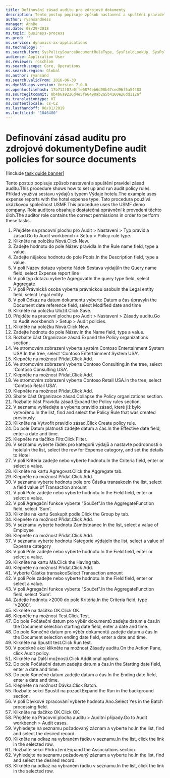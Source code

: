 ```yaml
---
title: Definování zásad auditu pro zdrojové dokumenty
description: Tento postup popisuje způsob nastavení a spuštění pravidel zásad auditu.
author: ryansandness
manager: AnnBe
ms.date: 08/29/2018
ms.topic: business-process
ms.prod: ''
ms.service: dynamics-ax-applications
ms.technology: ''
ms.search.form: SysPolicySourceDocumentRuleType, SysFieldLookUp, SysPolicyListPage, SysPolicy, AuditPolicyRule, SysQueryForm, SysQueryFieldLookUp, AuditPolicyDateSelection, AuditPolicyAdditionalOption, BatchJob, CaseDetail
audience: Application User
ms.reviewer: roschlom
ms.search.scope: Core, Operations
ms.search.region: Global
ms.author: ryansand
ms.search.validFrom: 2016-06-30
ms.dyn365.ops.version: Version 7.0.0
ms.openlocfilehash: 17b712f07a0ffe6874eb6d98b47ced96f5a54483
ms.sourcegitcommit: 8b4b6a9226d4e5f66498ab2a5b4160e26dd112af
ms.translationtype: HT
ms.contentlocale: cs-CZ
ms.lasthandoff: 08/01/2019
ms.locfileid: "1846480"
---
```

# <a name="define-audit-policies-for-source-documents"></a><span data-ttu-id="e6d35-103">Definování zásad auditu pro zdrojové dokumenty</span><span class="sxs-lookup"><span data-stu-id="e6d35-103">Define audit policies for source documents</span></span>

[!include [task guide banner](../../includes/task-guide-banner.md)]

<span data-ttu-id="e6d35-104">Tento postup popisuje způsob nastavení a spuštění pravidel zásad auditu.</span><span class="sxs-lookup"><span data-stu-id="e6d35-104">This procedure shows how to set up and run audit policy rules.</span></span> <span data-ttu-id="e6d35-105">Příklad využívá sestavu výdajů s typem Výdaje hotelu.</span><span class="sxs-lookup"><span data-stu-id="e6d35-105">The example uses expense reports with the hotel expense type.</span></span> <span data-ttu-id="e6d35-106">Tato procedura používá ukázkovou společnost USMF.</span><span class="sxs-lookup"><span data-stu-id="e6d35-106">This procedure uses the USMF demo company.</span></span> <span data-ttu-id="e6d35-107">Role auditora obsahuje dostatečná oprávnění k provedení těchto úloh.</span><span class="sxs-lookup"><span data-stu-id="e6d35-107">The auditor role contains the correct permissions in order to perform these tasks.</span></span>

1. <span data-ttu-id="e6d35-108">Přejděte na pracovní plochu pro Audit > Nastavení > Typ pravidla zásad.</span><span class="sxs-lookup"><span data-stu-id="e6d35-108">Go to Audit workbench > Setup > Policy rule type.</span></span>
2. <span data-ttu-id="e6d35-109">Klikněte na položku Nová.</span><span class="sxs-lookup"><span data-stu-id="e6d35-109">Click New.</span></span>
3. <span data-ttu-id="e6d35-110">Zadejte hodnotu do pole Název pravidla.</span><span class="sxs-lookup"><span data-stu-id="e6d35-110">In the Rule name field, type a value.</span></span>
4. <span data-ttu-id="e6d35-111">Zadejte nějakou hodnotu do pole Popis.</span><span class="sxs-lookup"><span data-stu-id="e6d35-111">In the Description field, type a value.</span></span>
5. <span data-ttu-id="e6d35-112">V poli Název dotazu vyberte řádek Sestava výdajů</span><span class="sxs-lookup"><span data-stu-id="e6d35-112">In the Query name field, select Expense report line</span></span>
6. <span data-ttu-id="e6d35-113">V poli typ dotazu vyberte Agregovat</span><span class="sxs-lookup"><span data-stu-id="e6d35-113">In the query type field, select Aggregate</span></span>
7. <span data-ttu-id="e6d35-114">V poli Právnická osoba vyberte právnickou osobu</span><span class="sxs-lookup"><span data-stu-id="e6d35-114">In the Legal entity field, select Legal entity</span></span>
8. <span data-ttu-id="e6d35-115">V poli Odkaz na datum dokumentu vyberte Datum a čas úpravy</span><span class="sxs-lookup"><span data-stu-id="e6d35-115">In the Document date reference field, select Modified date and time</span></span>
9. <span data-ttu-id="e6d35-116">Klikněte na položku Uložit.</span><span class="sxs-lookup"><span data-stu-id="e6d35-116">Click Save.</span></span>
10. <span data-ttu-id="e6d35-117">Přejděte na pracovní plochu pro Audit > Nastavení > Zásady auditu.</span><span class="sxs-lookup"><span data-stu-id="e6d35-117">Go to Audit workbench > Setup > Audit policies.</span></span>
11. <span data-ttu-id="e6d35-118">Klikněte na položku Nová.</span><span class="sxs-lookup"><span data-stu-id="e6d35-118">Click New.</span></span>
12. <span data-ttu-id="e6d35-119">Zadejte hodnotu do pole Název.</span><span class="sxs-lookup"><span data-stu-id="e6d35-119">In the Name field, type a value.</span></span>
13. <span data-ttu-id="e6d35-120">Rozbalte část Organizace zásad.</span><span class="sxs-lookup"><span data-stu-id="e6d35-120">Expand the Policy organizations section.</span></span>
14. <span data-ttu-id="e6d35-121">Ve stromovém zobrazení vyberte systém Contoso Entertainment System USA.</span><span class="sxs-lookup"><span data-stu-id="e6d35-121">In the tree, select 'Contoso Entertainment System USA'.</span></span>
15. <span data-ttu-id="e6d35-122">Klepněte na možnost Přidat.</span><span class="sxs-lookup"><span data-stu-id="e6d35-122">Click Add.</span></span>
16. <span data-ttu-id="e6d35-123">Ve stromovém zobrazení vyberte Contoso Consulting.</span><span class="sxs-lookup"><span data-stu-id="e6d35-123">In the tree, select 'Contoso Consulting USA'.</span></span>
17. <span data-ttu-id="e6d35-124">Klepněte na možnost Přidat.</span><span class="sxs-lookup"><span data-stu-id="e6d35-124">Click Add.</span></span>
18. <span data-ttu-id="e6d35-125">Ve stromovém zobrazení vyberte Contoso Retail USA.</span><span class="sxs-lookup"><span data-stu-id="e6d35-125">In the tree, select 'Contoso Retail USA'.</span></span>
19. <span data-ttu-id="e6d35-126">Klepněte na možnost Přidat.</span><span class="sxs-lookup"><span data-stu-id="e6d35-126">Click Add.</span></span>
20. <span data-ttu-id="e6d35-127">Sbalte část Organizace zásad.</span><span class="sxs-lookup"><span data-stu-id="e6d35-127">Collapse the Policy organizations section.</span></span>
21. <span data-ttu-id="e6d35-128">Rozbalte část Pravidla zásad.</span><span class="sxs-lookup"><span data-stu-id="e6d35-128">Expand the Policy rules section.</span></span>
22. <span data-ttu-id="e6d35-129">V seznamu vyhledejte a vyberte pravidlo zásad, které již bylo vytvořeno.</span><span class="sxs-lookup"><span data-stu-id="e6d35-129">In the list, find and select the Policy Rule that was created previously.</span></span>
23. <span data-ttu-id="e6d35-130">Klikněte na Vytvořit pravidlo zásad.</span><span class="sxs-lookup"><span data-stu-id="e6d35-130">Click Create policy rule.</span></span>
24. <span data-ttu-id="e6d35-131">Do pole Datum platnosti zadejte datum a čas.</span><span class="sxs-lookup"><span data-stu-id="e6d35-131">In the Effective date field, enter a date and time.</span></span>
25. <span data-ttu-id="e6d35-132">Klepněte na tlačítko Filtr.</span><span class="sxs-lookup"><span data-stu-id="e6d35-132">Click Filter.</span></span>
26. <span data-ttu-id="e6d35-133">V seznamu vyberte řádek pro kategorii výdajů a nastavte podrobnosti o hotelu</span><span class="sxs-lookup"><span data-stu-id="e6d35-133">In the list, select the row for Expense category, and set the details to Hotel</span></span>
27. <span data-ttu-id="e6d35-134">V poli Kritéria zadejte nebo vyberte hodnotu.</span><span class="sxs-lookup"><span data-stu-id="e6d35-134">In the Criteria field, enter or select a value.</span></span>
28. <span data-ttu-id="e6d35-135">Klikněte na kartu Agregovat.</span><span class="sxs-lookup"><span data-stu-id="e6d35-135">Click the Aggregate tab.</span></span>
29. <span data-ttu-id="e6d35-136">Klepněte na možnost Přidat.</span><span class="sxs-lookup"><span data-stu-id="e6d35-136">Click Add.</span></span>
30. <span data-ttu-id="e6d35-137">V seznamu vyberte hodnotu pole pro Částka transakce</span><span class="sxs-lookup"><span data-stu-id="e6d35-137">In the list, select a field value of Transaction amount</span></span>
31. <span data-ttu-id="e6d35-138">V poli Pole zadejte nebo vyberte hodnotu.</span><span class="sxs-lookup"><span data-stu-id="e6d35-138">In the Field field, enter or select a value.</span></span>
32. <span data-ttu-id="e6d35-139">V poli Agregační funkce vyberte "Součet".</span><span class="sxs-lookup"><span data-stu-id="e6d35-139">In the AggregateFunction field, select 'Sum'.</span></span>
33. <span data-ttu-id="e6d35-140">Klikněte na kartu Seskupit podle.</span><span class="sxs-lookup"><span data-stu-id="e6d35-140">Click the Group by tab.</span></span>
34. <span data-ttu-id="e6d35-141">Klepněte na možnost Přidat.</span><span class="sxs-lookup"><span data-stu-id="e6d35-141">Click Add.</span></span>
35. <span data-ttu-id="e6d35-142">V seznamu vyberte hodnotu Zaměstnanec </span><span class="sxs-lookup"><span data-stu-id="e6d35-142">In the list, select a value of Employee</span></span> 
36. <span data-ttu-id="e6d35-143">Klepněte na možnost Přidat.</span><span class="sxs-lookup"><span data-stu-id="e6d35-143">Click Add.</span></span>
37. <span data-ttu-id="e6d35-144">V seznamu vyberte hodnotu Kategorie výdaje</span><span class="sxs-lookup"><span data-stu-id="e6d35-144">In the list, select a value of Expense category</span></span>
38. <span data-ttu-id="e6d35-145">V poli Pole zadejte nebo vyberte hodnotu.</span><span class="sxs-lookup"><span data-stu-id="e6d35-145">In the Field field, enter or select a value.</span></span>
39. <span data-ttu-id="e6d35-146">Klikněte na kartu Má.</span><span class="sxs-lookup"><span data-stu-id="e6d35-146">Click the Having tab.</span></span>
40. <span data-ttu-id="e6d35-147">Klepněte na možnost Přidat.</span><span class="sxs-lookup"><span data-stu-id="e6d35-147">Click Add.</span></span>
41. <span data-ttu-id="e6d35-148">Vyberte Částka transakce</span><span class="sxs-lookup"><span data-stu-id="e6d35-148">Select Transaction amount</span></span>
42. <span data-ttu-id="e6d35-149">V poli Pole zadejte nebo vyberte hodnotu.</span><span class="sxs-lookup"><span data-stu-id="e6d35-149">In the Field field, enter or select a value.</span></span>
43. <span data-ttu-id="e6d35-150">V poli Agregační funkce vyberte "Součet".</span><span class="sxs-lookup"><span data-stu-id="e6d35-150">In the AggregateFunction field, select 'Sum'.</span></span>
44. <span data-ttu-id="e6d35-151">Zadejte hodnotu >2000 do pole Kritéria.</span><span class="sxs-lookup"><span data-stu-id="e6d35-151">In the Criteria field, type '>2000'.</span></span>
45. <span data-ttu-id="e6d35-152">Klikněte na tlačítko OK.</span><span class="sxs-lookup"><span data-stu-id="e6d35-152">Click OK.</span></span>
46. <span data-ttu-id="e6d35-153">Klepněte na možnost Test.</span><span class="sxs-lookup"><span data-stu-id="e6d35-153">Click Test.</span></span>
47. <span data-ttu-id="e6d35-154">Do pole Počáteční datum pro výběr dokumentů zadejte datum a čas.</span><span class="sxs-lookup"><span data-stu-id="e6d35-154">In the Document selection starting date field, enter a date and time.</span></span>
48. <span data-ttu-id="e6d35-155">Do pole Konečné datum pro výběr dokumentů zadejte datum a čas.</span><span class="sxs-lookup"><span data-stu-id="e6d35-155">In the Document selection ending date field, enter a date and time.</span></span>
49. <span data-ttu-id="e6d35-156">Klikněte na Spustit test.</span><span class="sxs-lookup"><span data-stu-id="e6d35-156">Click Run test.</span></span>
50. <span data-ttu-id="e6d35-157">V podokně akcí klikněte na možnost Zásady auditu.</span><span class="sxs-lookup"><span data-stu-id="e6d35-157">On the Action Pane, click Audit policy.</span></span>
51. <span data-ttu-id="e6d35-158">Klikněte na Další možnosti.</span><span class="sxs-lookup"><span data-stu-id="e6d35-158">Click Additional options.</span></span>
52. <span data-ttu-id="e6d35-159">Do pole Počáteční datum zadejte datum a čas.</span><span class="sxs-lookup"><span data-stu-id="e6d35-159">In the Starting date field, enter a date and time.</span></span>
53. <span data-ttu-id="e6d35-160">Do pole Konečné datum zadejte datum a čas.</span><span class="sxs-lookup"><span data-stu-id="e6d35-160">In the Ending date field, enter a date and time.</span></span>
54. <span data-ttu-id="e6d35-161">Klepněte na možnost Dávka.</span><span class="sxs-lookup"><span data-stu-id="e6d35-161">Click Batch.</span></span>
55. <span data-ttu-id="e6d35-162">Rozbalte sekci Spustit na pozadí.</span><span class="sxs-lookup"><span data-stu-id="e6d35-162">Expand the Run in the background section.</span></span>
56. <span data-ttu-id="e6d35-163">V poli Dávkové zpracování vyberte hodnotu Ano.</span><span class="sxs-lookup"><span data-stu-id="e6d35-163">Select Yes in the Batch processing field.</span></span>
57. <span data-ttu-id="e6d35-164">Klikněte na tlačítko OK.</span><span class="sxs-lookup"><span data-stu-id="e6d35-164">Click OK.</span></span>
58. <span data-ttu-id="e6d35-165">Přejděte na Pracovní plocha auditu > Auditní případy.</span><span class="sxs-lookup"><span data-stu-id="e6d35-165">Go to Audit workbench > Audit cases.</span></span>
59. <span data-ttu-id="e6d35-166">Vyhledejte na seznamu požadovaný záznam a vyberte ho.</span><span class="sxs-lookup"><span data-stu-id="e6d35-166">In the list, find and select the desired record.</span></span>
60. <span data-ttu-id="e6d35-167">Klikněte na odkaz na vybraném řádku v seznamu.</span><span class="sxs-lookup"><span data-stu-id="e6d35-167">In the list, click the link in the selected row.</span></span>
61. <span data-ttu-id="e6d35-168">Rozbalte sekci Přidružení.</span><span class="sxs-lookup"><span data-stu-id="e6d35-168">Expand the Associations section.</span></span>
62. <span data-ttu-id="e6d35-169">Vyhledejte na seznamu požadovaný záznam a vyberte ho.</span><span class="sxs-lookup"><span data-stu-id="e6d35-169">In the list, find and select the desired record.</span></span>
63. <span data-ttu-id="e6d35-170">Klikněte na odkaz na vybraném řádku v seznamu.</span><span class="sxs-lookup"><span data-stu-id="e6d35-170">In the list, click the link in the selected row.</span></span>

